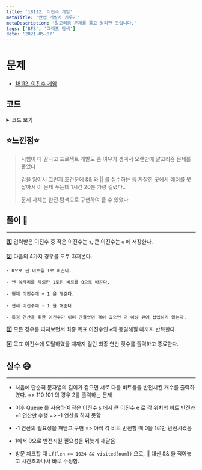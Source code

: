```yaml
---
title: '18112. 이진수 게임'
metaTitle: '만렙 개발자 키우기'
metaDescription: '알고리즘 문제를 풀고 정리한 곳입니다.'
tags: ['BFS', '그래프 탐색']
date: '2021-05-07'
---
```


# 문제
- [18112. 이진수 게임](https://www.acmicpc.net/problem/18112)

## 코드

<details><summary> 코드 보기 </summary>

``` java
import java.io.BufferedReader;
import java.io.IOException;
import java.io.InputStreamReader;
import java.util.LinkedList;
import java.util.Queue;

public class Q18112 {

    static boolean visited[] = new boolean[1 << 11];

    public static void main(String[] args) throws IOException {
        int answer = 987654321;
        BufferedReader br = new BufferedReader(new InputStreamReader(System.in));
        String s = br.readLine();
        String e = br.readLine();

        /* s가 항상 e보다 작은 이진수 */
        if(getNumber(s) > getNumber(e)){
            String temp = s;
            s = e;
            e = temp;
        }
        answer = calc(s, e);
        System.out.println(answer);
    }

    private static int calc(String s, String e) {
        Queue<String> status = new LinkedList<>();
        status.add(s);
        int cnt = 0;
        visited[getNumber(s)] = true;
        while (!status.isEmpty()) {
            int size = status.size();

            for (int i = 0; i < size; i++) {
                String here = status.poll();
                if(here.equals(e)){
                    return cnt;
                }
                int hereNumber = getNumber(here);
                int len = here.length();
                for (int j = 0; j < len; j++) {
                    StringBuilder sb = new StringBuilder(here);
                    if(here.charAt(j) == '0'){
                        sb.setCharAt(j, '1');
                        String changed = sb.toString();
                        int num = getNumber(changed);
                        if(num >= 1024 || visited[num]) continue;
                        visited[num] = true;
                        status.add(changed);
                    }
                    if(j != 0 && here.charAt(j) == '1'){
                        sb.setCharAt(j, '0');
                        String changed = sb.toString();
                        int num = getNumber(changed);
                        if(num >= 1024 || visited[num]) continue;
                        visited[num] = true;
                        status.add(changed);
                    }
                }
                if(hereNumber < 1024 && !visited[hereNumber + 1]){
                    visited[hereNumber + 1] = true;
                    status.add(getBinary(hereNumber + 1));
                }
                if(hereNumber < 1024 && hereNumber > 0 && !visited[hereNumber - 1]){
                    visited[hereNumber - 1] = true;
                    status.add(getBinary(hereNumber - 1));
                }
            }
            cnt += 1;
        }
        return cnt;
    }

    private static String getBinary(int num) {
        String temp = "";
        while(num > 0){
            temp = (num % 2) + temp;
            num /= 2;
        }
        return temp;
    }

    private static int getNumber(String s){
        int len = s.length(), ret = 0;
        for (int i = len - 1; i >= 0; i--) {
            if(s.charAt(i) == '1')
                ret += Math.pow(2, len - 1 - i);
        }
        return ret;
    }
}

/*

1000001
1111111

 */
```

</details>

## ⭐️느낀점⭐️
> 시험이 다 끝나고 프로젝트 개발도 좀 여유가 생겨서 오랜만에 알고리즘 문제를 풀었다
> 
> 감을 잃어서 그런지 조건문에 && 와 || 를 실수하는 등 자잘한 곳에서 에러를 못잡아서 이 문제 푸는데 1시간 20분 가량 걸렸다..
> 
> 문제 자체는 완전 탐색으로 구현하여 풀 수 있었다.

## 풀이 📣
<hr/>

1️⃣ 입력받은 이진수 중 작은 이진수는 `s`, 큰 이진수는 `e` 에 저장한다.


2️⃣ 다음의 4가지 경우를 모두 따져본다.

    - 0으로 된 비트를 1로 바꾼다. 

    - 맨 앞자리를 제외한 1로된 비트를 0으로 바꾼다.

    - 현재 이진수에 + 1 을 해준다.

    - 현재 이진수에 - 1 을 해준다.

    - 특정 연산을 취한 이진수가 이미 만들었던 적이 있으면 더 이상 큐에 삽입하지 않는다.


3️⃣ 모든 경우를 따져보면서 최종 목표 이진수인 `e`와 동일해질 때까지 반복한다.


4️⃣ 목표 이진수에 도달하였을 때까지 걸린 최종 연산 횟수를 출력하고 종료한다.


## 실수 😅
<hr/>

- 처음에 단순히 문자열의 길이가 같으면 서로 다를 비트들을 반전시킨 개수를 출력하였다. => 110 101 의 경우 2를 출력하는 문제

- 이후 Queue 를 사용하여 작은 이진수 s 에서 큰 이진수 e 로 각 위치의 비트 반전과 +1 연산만 수행 => -1 연산을 하지 못함

- -1 연산의 필요성을 깨닫고 구현 => 아직 각 비트 반전할 때 0을 1로만 반전시켰음

- 1에서 0으로 반전시킬 필요성을 뒤늦게 깨달음

- 방문 체크할 때 `if(len >= 1024 && visited[num])` 으로, || 대신 && 을 적어놓고 시간초과나서 바로 수정함.